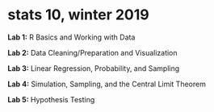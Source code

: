 # stats 10, winter 2019

**Lab 1:** R Basics and Working with Data

**Lab 2:** Data Cleaning/Preparation and Visualization

**Lab 3:** Linear Regression, Probability, and Sampling

**Lab 4:** Simulation, Sampling, and the Central Limit Theorem

**Lab 5:** Hypothesis Testing
